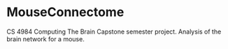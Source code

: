 # MouseConnectome
CS 4984 Computing The Brain Capstone semester project. Analysis of the brain network for a mouse.
